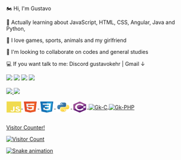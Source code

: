 
🏍 Hi, I'm Gustavo

🚀 Actually learning about JavaScript, HTML, CSS, Angular, Java and Python,

👤 I love games, sports, animals and my girlfriend

🐉 I'm looking to collaborate on codes and general studies

💻 If you want talk to me: Discord gustavokehr | Gmail &downarrow;

<div> 
  <a href="https://instagram.com/gustavokehr_" target="_blank"><img src="https://img.shields.io/badge/-Instagram-%23E4405F?style=for-the-badge&logo=instagram&logoColor=white" target="_blank"></a>
  <a href = "mailto:guckehr008@gmail.com"><img src="https://img.shields.io/badge/-Gmail-%23333?style=for-the-badge&logo=gmail&logoColor=white" target="_blank"></a>
  <a href="https://www.linkedin.com/in/gustavo-kehr-6a3356248/" target="_blank"><img src="https://img.shields.io/badge/-LinkedIn-%230077B5?style=for-the-badge&logo=linkedin&logoColor=white" target="_blank"></a>
<a href="https://steamcommunity.com/id/thugkehr/"><img src="https://img.shields.io/badge/Steam-000000?style=for-the-badge&logo=steam&logoColor=white">
  </div>
<br>
<div align="left">
  <a href="https://github.com/GustavoKehr">
  <img height="149em" src="https://github-readme-stats.vercel.app/api?username=GustavoKehr&show_icons=true&theme=tokyonight&include_all_commits=true&count_private=true"/>
  <img height="149em" src="https://github-readme-stats.vercel.app/api/top-langs/?username=GustavoKehr&layout=compact&langs_count=7&theme=tokyonight"/>
</div>

<div align="left"><br>
    <img align="center" alt="Gk-Js" height="30" width="40"
        src="https://raw.githubusercontent.com/devicons/devicon/master/icons/javascript/javascript-plain.svg">
    <img align="center" alt="Gk-HTML" height="30" width="40"
        src="https://raw.githubusercontent.com/devicons/devicon/master/icons/html5/html5-original.svg">
    <img align="center" alt="Gk-CSS" height="30" width="40"
        src="https://raw.githubusercontent.com/devicons/devicon/master/icons/css3/css3-original.svg">
    <img align="center" alt="Gk-Python" height="30" width="40"
        src="https://raw.githubusercontent.com/devicons/devicon/master/icons/python/python-original.svg">
    <img align="center" alt="Gk-Csharp" height="30" width="40"
        src="https://raw.githubusercontent.com/devicons/devicon/master/icons/csharp/csharp-original.svg">
    <img align="center" alt="Gk-C" height="30" width="40" 
         src="https://cdn.jsdelivr.net/gh/devicons/devicon/icons/c/c-original.svg" />
    <img align="center" alt="Gk-PHP" height="30" width="40"
         src="https://cdn.jsdelivr.net/gh/devicons/devicon/icons/php/php-original.svg">
<br></div>
<br>
 
  



  
  <p>Visitor Counter!</p>
  
![Visitor Count](https://profile-counter.glitch.me/alexiamelhado18/count.svg)
 </div>

![Snake animation](https://github.com/GustavoKehr/GustavoKehr/blob/output/github-contribution-grid-snake.svg)
